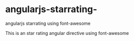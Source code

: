 # angularjs-starrating-
angularjs starrating  using font-awesome

This is an star rating angular directive  using font-awesome

<html >
<head>
	<script data-main="main" src="scripts/require.js"></script>
	<link rel="stylesheet" type="text/css" href="styles/components-font-awesome/css/font-awesome.css">
</head>
<body ng-controller="appctrl">
	 <div >
            <star-rating currentrating="userrating" maxrating="10"></star-rating>
            <span ng-bind="userrating"></span>
        </div>
</body>
</html>

